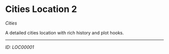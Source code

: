 # Cities Location 2

*Cities*

A detailed cities location with rich history and plot hooks.

---
*ID: LOC00001*